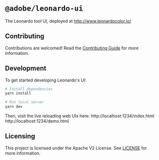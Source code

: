 # `@adobe/leonardo-ui`

The Leonardo tool UI, deployed at http://www.leonardocolor.io/

## Contributing
Contributions are welcomed! Read the [Contributing Guide](../../.github/CONTRIBUTING.md) for more information.

## Development

To get started developing Leonardo's UI:

```sh
# Install dependencies
yarn install

# Run local server
yarn dev
```

Then, visit the live reloading web UIs here:
http://localhost:1234/index.html
http://localhost:1234/demo.html

## Licensing
This project is licensed under the Apache V2 License. See [LICENSE](LICENSE) for more information.
